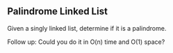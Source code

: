 Palindrome Linked List 
---

Given a singly linked list, determine if it is a palindrome.

Follow up:
Could you do it in O(n) time and O(1) space?

